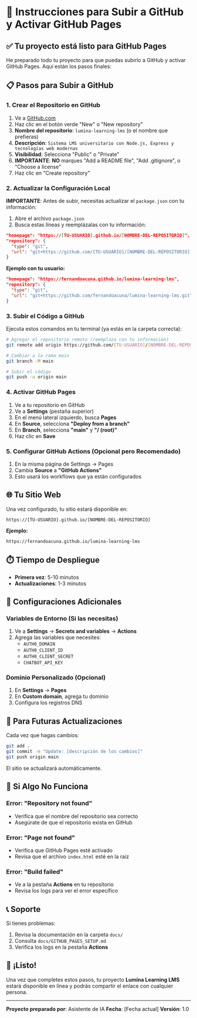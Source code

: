 # 🚀 Instrucciones para Subir a GitHub y Activar GitHub Pages

## ✅ Tu proyecto está listo para GitHub Pages

He preparado todo tu proyecto para que puedas subirlo a GitHub y activar GitHub Pages. Aquí están los pasos finales:

## 📋 Pasos para Subir a GitHub

### 1. Crear el Repositorio en GitHub

1. Ve a [GitHub.com](https://github.com)
2. Haz clic en el botón verde "New" o "New repository"
3. **Nombre del repositorio**: `lumina-learning-lms` (o el nombre que prefieras)
4. **Descripción**: `Sistema LMS universitario con Node.js, Express y tecnologías web modernas`
5. **Visibilidad**: Selecciona "Public" o "Private"
6. **IMPORTANTE**: **NO** marques "Add a README file", "Add .gitignore", o "Choose a license"
7. Haz clic en "Create repository"

### 2. Actualizar la Configuración Local

**IMPORTANTE**: Antes de subir, necesitas actualizar el `package.json` con tu información:

1. Abre el archivo `package.json`
2. Busca estas líneas y reemplázalas con tu información:

```json
"homepage": "https://[TU-USUARIO].github.io/[NOMBRE-DEL-REPOSITORIO]",
"repository": {
  "type": "git",
  "url": "git+https://github.com/[TU-USUARIO]/[NOMBRE-DEL-REPOSITORIO].git"
}
```

**Ejemplo con tu usuario:**
```json
"homepage": "https://fernandoacuna.github.io/lumina-learning-lms",
"repository": {
  "type": "git",
  "url": "git+https://github.com/fernandoacuna/lumina-learning-lms.git"
}
```

### 3. Subir el Código a GitHub

Ejecuta estos comandos en tu terminal (ya estás en la carpeta correcta):

```bash
# Agregar el repositorio remoto (reemplaza con tu información)
git remote add origin https://github.com/[TU-USUARIO]/[NOMBRE-DEL-REPOSITORIO].git

# Cambiar a la rama main
git branch -M main

# Subir el código
git push -u origin main
```

### 4. Activar GitHub Pages

1. Ve a tu repositorio en GitHub
2. Ve a **Settings** (pestaña superior)
3. En el menú lateral izquierdo, busca **Pages**
4. En **Source**, selecciona **"Deploy from a branch"**
5. En **Branch**, selecciona **"main"** y **"/ (root)"**
6. Haz clic en **Save**

### 5. Configurar GitHub Actions (Opcional pero Recomendado)

1. En la misma página de Settings → Pages
2. Cambia **Source** a **"GitHub Actions"**
3. Esto usará los workflows que ya están configurados

## 🌐 Tu Sitio Web

Una vez configurado, tu sitio estará disponible en:
```
https://[TU-USUARIO].github.io/[NOMBRE-DEL-REPOSITORIO]
```

**Ejemplo:**
```
https://fernandoacuna.github.io/lumina-learning-lms
```

## ⏱️ Tiempo de Despliegue

- **Primera vez**: 5-10 minutos
- **Actualizaciones**: 1-3 minutos

## 🔧 Configuraciones Adicionales

### Variables de Entorno (Si las necesitas)
1. Ve a **Settings** → **Secrets and variables** → **Actions**
2. Agrega las variables que necesites:
   - `AUTH0_DOMAIN`
   - `AUTH0_CLIENT_ID`
   - `AUTH0_CLIENT_SECRET`
   - `CHATBOT_API_KEY`

### Dominio Personalizado (Opcional)
1. En **Settings** → **Pages**
2. En **Custom domain**, agrega tu dominio
3. Configura los registros DNS

## 📝 Para Futuras Actualizaciones

Cada vez que hagas cambios:

```bash
git add .
git commit -m "Update: [descripción de los cambios]"
git push origin main
```

El sitio se actualizará automáticamente.

## 🐛 Si Algo No Funciona

### Error: "Repository not found"
- Verifica que el nombre del repositorio sea correcto
- Asegúrate de que el repositorio exista en GitHub

### Error: "Page not found"
- Verifica que GitHub Pages esté activado
- Revisa que el archivo `index.html` esté en la raíz

### Error: "Build failed"
- Ve a la pestaña **Actions** en tu repositorio
- Revisa los logs para ver el error específico

## 📞 Soporte

Si tienes problemas:
1. Revisa la documentación en la carpeta `docs/`
2. Consulta `docs/GITHUB_PAGES_SETUP.md`
3. Verifica los logs en la pestaña **Actions**

## 🎉 ¡Listo!

Una vez que completes estos pasos, tu proyecto **Lumina Learning LMS** estará disponible en línea y podrás compartir el enlace con cualquier persona.

---

**Proyecto preparado por**: Asistente de IA
**Fecha**: [Fecha actual]
**Versión**: 1.0
